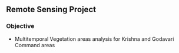 ## Remote Sensing Project
### Objective
 * Multitemporal Vegetation areas analysis for Krishna and Godavari Command areas
